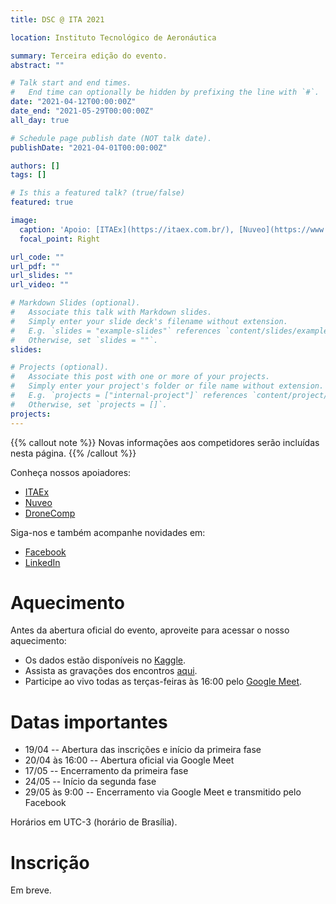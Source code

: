 ```yaml
---
title: DSC @ ITA 2021

location: Instituto Tecnológico de Aeronáutica

summary: Terceira edição do evento.
abstract: ""

# Talk start and end times.
#   End time can optionally be hidden by prefixing the line with `#`.
date: "2021-04-12T00:00:00Z"
date_end: "2021-05-29T00:00:00Z"
all_day: true

# Schedule page publish date (NOT talk date).
publishDate: "2021-04-01T00:00:00Z"

authors: []
tags: []

# Is this a featured talk? (true/false)
featured: true

image:
  caption: 'Apoio: [ITAEx](https://itaex.com.br/), [Nuveo](https://www.nuveo.ai/), [DroneComp](https://www.drone-comp.ita.br/)'
  focal_point: Right

url_code: ""
url_pdf: ""
url_slides: ""
url_video: ""

# Markdown Slides (optional).
#   Associate this talk with Markdown slides.
#   Simply enter your slide deck's filename without extension.
#   E.g. `slides = "example-slides"` references `content/slides/example-slides.md`.
#   Otherwise, set `slides = ""`.
slides:

# Projects (optional).
#   Associate this post with one or more of your projects.
#   Simply enter your project's folder or file name without extension.
#   E.g. `projects = ["internal-project"]` references `content/project/deep-learning/index.md`.
#   Otherwise, set `projects = []`.
projects:
---
```

{{% callout note %}}
Novas informações aos competidores serão incluídas nesta página.
{{% /callout %}}

Conheça nossos apoiadores:

- [ITAEx](https://itaex.com.br/)
- [Nuveo](https://www.nuveo.ai/)
- [DroneComp](https://www.drone-comp.ita.br/)

Siga-nos e também acompanhe novidades em:

- [Facebook](https://www.facebook.com/dsc.at.ita)
- [LinkedIn](https://www.linkedin.com/company/ita-data-science-challenge)

# Aquecimento

Antes da abertura oficial do evento, aproveite para acessar o nosso aquecimento:

- Os dados estão disponíveis no [Kaggle](https://www.kaggle.com/c/data-science-challenge-at-ita-2021-warm-up).
- Assista as gravações dos encontros [aqui](https://drive.google.com/drive/folders/1bDnA_Q7W44kf-_MoVsxhRIbLreryqNuY?usp=sharing).
- Participe ao vivo todas as terças-feiras às 16:00 pelo [Google Meet](https://meet.google.com/zgz-rmmp-htb).


# Datas importantes

- 19/04 -- Abertura das inscrições e início da primeira fase
- 20/04 às 16:00 -- Abertura oficial via Google Meet
- 17/05 -- Encerramento da primeira fase
- 24/05 -- Início da segunda fase
- 29/05 às 9:00 -- Encerramento via Google Meet e transmitido pelo Facebook

Horários em UTC-3 (horário de Brasília).

# Inscrição

Em breve.
